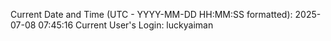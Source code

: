 Current Date and Time (UTC - YYYY-MM-DD HH:MM:SS formatted): 2025-07-08 07:45:16
Current User's Login: luckyaiman
